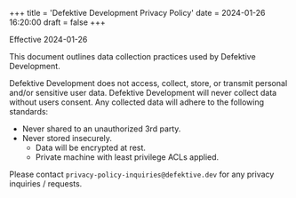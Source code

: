 +++
title = 'Defektive Development Privacy Policy'
date = 2024-01-26 16:20:00
draft = false
+++

Effective 2024-01-26

This document outlines data collection practices used by Defektive Development. 

Defektive Development does not access, collect, store, or transmit personal and/or sensitive user data. Defektive Development will never collect data without users consent. Any collected data will adhere to the following standards:

- Never shared to an unauthorized 3rd party.
- Never stored insecurely.
    - Data will be encrypted at rest.
    - Private machine with least privilege ACLs applied.

Please contact `privacy-policy-inquiries`<!--test-->`@`<!---more testing-->`defektive.dev` for any privacy inquiries / requests.
